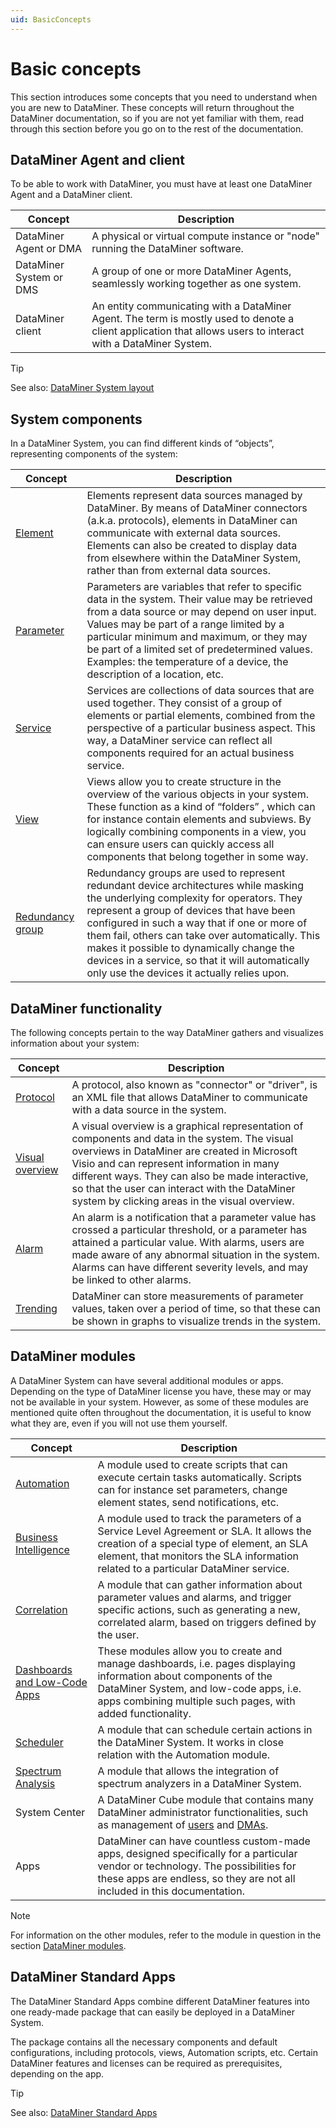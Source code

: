 ```yaml
---
uid: BasicConcepts
---
```


# Basic concepts

This section introduces some concepts that you need to understand when you are new to DataMiner. These concepts will return throughout the DataMiner documentation, so if you are not yet familiar with them, read through this section before you go on to the rest of the documentation.

## DataMiner Agent and client

To be able to work with DataMiner, you must have at least one DataMiner Agent and a DataMiner client.

| Concept | Description |
|--|--|
| DataMiner Agent or DMA | A physical or virtual compute instance or "node" running the DataMiner software. |
| DataMiner System or DMS | A group of one or more DataMiner Agents, seamlessly working together as one system. |
| DataMiner client | An entity communicating with a DataMiner Agent. The term is mostly used to denote a client application that allows users to interact with a DataMiner System. |

> [!TIP]
> See also: [DataMiner System layout](xref:GeneralLayout)

## System components

In a DataMiner System, you can find different kinds of “objects”, representing components of the system:

| Concept | Description |
|--|--|
| [Element](xref:About_elements) | Elements represent data sources managed by DataMiner. By means of DataMiner connectors (a.k.a. protocols), elements in DataMiner can communicate with external data sources. Elements can also be created to display data from elsewhere within the DataMiner System, rather than from external data sources. |
| [Parameter](xref:parameters) | Parameters are variables that refer to specific data in the system. Their value may be retrieved from a data source or may depend on user input. Values may be part of a range limited by a particular minimum and maximum, or they may be part of a limited set of predetermined values. Examples: the temperature of a device, the description of a location, etc. |
| [Service](xref:About_services) | Services are collections of data sources that are used together. They consist of a group of elements or partial elements, combined from the perspective of a particular business aspect. This way, a DataMiner service can reflect all components required for an actual business service. |
| [View](xref:About_views) | Views allow you to create structure in the overview of the various objects in your system. These function as a kind of “folders” , which can for instance contain elements and subviews. By logically combining components in a view, you can ensure users can quickly access all components that belong together in some way. |
| [Redundancy group](xref:RedundancyGroups) | Redundancy groups are used to represent redundant device architectures while masking the underlying complexity for operators. They represent a group of devices that have been configured in such a way that if one or more of them fail, others can take over automatically. This makes it possible to dynamically change the devices in a service, so that it will automatically only use the devices it actually relies upon. |

## DataMiner functionality

The following concepts pertain to the way DataMiner gathers and visualizes information about your system:

| Concept | Description |
|--|--|
| [Protocol](xref:Protocols1) | A protocol, also known as "connector" or "driver", is an XML file that allows DataMiner to communicate with a data source in the system. |
| [Visual overview](xref:visio#visio-drawings) | A visual overview is a graphical representation of components and data in the system. The visual overviews in DataMiner are created in Microsoft Visio and can represent information in many different ways. They can also be made interactive, so that the user can interact with the DataMiner system by clicking areas in the visual overview. |
| [Alarm](xref:About_alarms) | An alarm is a notification that a parameter value has crossed a particular threshold, or a parameter has attained a particular value. With alarms, users are made aware of any abnormal situation in the system. Alarms can have different severity levels, and may be linked to other alarms. |
| [Trending](xref:trending) | DataMiner can store measurements of parameter values, taken over a period of time, so that these can be shown in graphs to visualize trends in the system. |

## DataMiner modules

A DataMiner System can have several additional modules or apps. Depending on the type of DataMiner license you have, these may or may not be available in your system. However, as some of these modules are mentioned quite often throughout the documentation, it is useful to know what they are, even if you will not use them yourself.

| Concept | Description |
|--|--|
| [Automation](xref:automation) | A module used to create scripts that can execute certain tasks automatically. Scripts can for instance set parameters, change element states, send notifications, etc. |
| [Business Intelligence](xref:sla) | A module used to track the parameters of a Service Level Agreement or SLA. It allows the creation of a special type of element, an SLA element, that monitors the SLA information related to a particular DataMiner service. |
| [Correlation](xref:About_DMS_Correlation) | A module that can gather information about parameter values and alarms, and trigger specific actions, such as generating a new, correlated alarm, based on triggers defined by the user. |
| [Dashboards and Low-Code Apps](xref:Dashboards_and_Low_Code_Apps) | These modules allow you to create and manage dashboards, i.e. pages displaying information about components of the DataMiner System, and low-code apps, i.e. apps combining multiple such pages, with added functionality. |
| [Scheduler](xref:About_the_Scheduler_module) | A module that can schedule certain actions in the DataMiner System. It works in close relation with the Automation module. |
| [Spectrum Analysis](xref:SpectrumAnalysis) | A module that allows the integration of spectrum analyzers in a DataMiner System. |
| System Center | A DataMiner Cube module that contains many DataMiner administrator functionalities, such as management of [users](xref:About_DMS_Security) and [DMAs](xref:DataminerAgents). |
| Apps | DataMiner can have countless custom-made apps, designed specifically for a particular vendor or technology. The possibilities for these apps are endless, so they are not all included in this documentation. |

> [!NOTE]
> For information on the other modules, refer to the module in question in the section [DataMiner modules](xref:Part4AdvancedModules).

## DataMiner Standard Apps

The DataMiner Standard Apps combine different DataMiner features into one ready-made package that can easily be deployed in a DataMiner System.

The package contains all the necessary components and default configurations, including protocols, views, Automation scripts, etc. Certain DataMiner features and licenses can be required as prerequisites, depending on the app.

> [!TIP]
> See also: [DataMiner Standard Apps](xref:Part5StandardApps)
